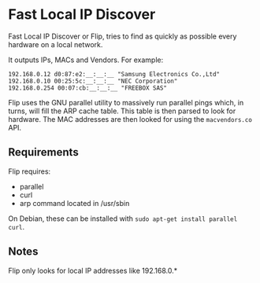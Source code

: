 Fast Local IP Discover
======================

Fast Local IP Discover or Flip, tries to find as quickly as possible every
hardware on a local network.

It outputs IPs, MACs and Vendors. For example:

    192.168.0.12 d0:87:e2:__:__:__ "Samsung Electronics Co.,Ltd"
    192.168.0.10 00:25:5c:__:__:__ "NEC Corporation"
    192.168.0.254 00:07:cb:__:__:__ "FREEBOX SAS"

Flip uses the GNU parallel utility to massively run parallel pings which, in
turns, will fill the ARP cache table. This table is then parsed to look for
hardware. The MAC addresses are then looked for using the `macvendors.co` API.

Requirements
------------

Flip requires:

- parallel
- curl
- arp command located in /usr/sbin

On Debian, these can be installed with `sudo apt-get install parallel curl`.

Notes
-----

Flip only looks for local IP addresses like 192.168.0.*

